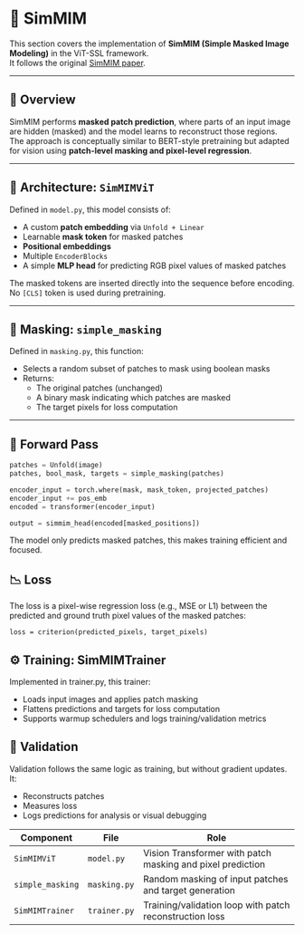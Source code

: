 # 🧩 SimMIM

This section covers the implementation of **SimMIM (Simple Masked Image Modeling)** in the ViT-SSL framework.  
It follows the original [SimMIM paper](https://arxiv.org/pdf/2111.09886).

---

## 🧠 Overview

SimMIM performs **masked patch prediction**, where parts of an input image are hidden (masked) and the model learns to reconstruct those regions.  
The approach is conceptually similar to BERT-style pretraining but adapted for vision using **patch-level masking and pixel-level regression**.

---

## 🧱 Architecture: `SimMIMViT`

Defined in `model.py`, this model consists of:

- A custom **patch embedding** via `Unfold + Linear`
- Learnable **mask token** for masked patches
- **Positional embeddings**
- Multiple `EncoderBlocks`
- A simple **MLP head** for predicting RGB pixel values of masked patches

The masked tokens are inserted directly into the sequence before encoding. No `[CLS]` token is used during pretraining.

---

## 🧠 Masking: `simple_masking`

Defined in `masking.py`, this function:

- Selects a random subset of patches to mask using boolean masks
- Returns:
    - The original patches (unchanged)
    - A binary mask indicating which patches are masked
    - The target pixels for loss computation

---

## 🔁 Forward Pass

```python
patches = Unfold(image)
patches, bool_mask, targets = simple_masking(patches)

encoder_input = torch.where(mask, mask_token, projected_patches)
encoder_input += pos_emb
encoded = transformer(encoder_input)

output = simmim_head(encoded[masked_positions])
```

The model only predicts masked patches, this makes training efficient and focused.

## 📉 Loss

The loss is a pixel-wise regression loss (e.g., MSE or L1) between the predicted and ground truth pixel values of the masked patches:

`loss = criterion(predicted_pixels, target_pixels)`

## ⚙️ Training: SimMIMTrainer

Implemented in trainer.py, this trainer:

- Loads input images and applies patch masking
- Flattens predictions and targets for loss computation
- Supports warmup schedulers and logs training/validation metrics

## 🧪 Validation

Validation follows the same logic as training, but without gradient updates. It:

- Reconstructs patches
- Measures loss
- Logs predictions for analysis or visual debugging


| Component            | File            | Role                                                          |
|----------------------|------------------|---------------------------------------------------------------|
| `SimMIMViT`          | `model.py`       | Vision Transformer with patch masking and pixel prediction   |
| `simple_masking`     | `masking.py`     | Random masking of input patches and target generation        |
| `SimMIMTrainer`      | `trainer.py`     | Training/validation loop with patch reconstruction loss      |
